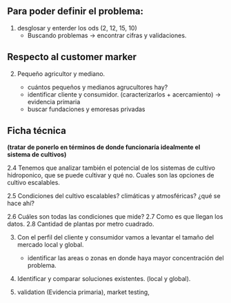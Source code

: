 
## Para poder definir el problema:

1. desglosar y enterder los ods (2, 12, 15, 10)
	* Buscando problemas -> encontrar cifras y validaciones.

## Respecto al customer marker

2. Pequeño agricultor y mediano.

	* cuántos pequeños y medianos agrucultores hay? 
	* identificar cliente y consumidor. (caracterizarlos + acercamiento) -> evidencia primaria
	* buscar fundaciones y emoresas privadas

## Ficha técnica
**(tratar de ponerlo en términos de donde funcionaría idealmente el sistema de cultivos)**

2.4 Tenemos que analizar también el potencial de los sistemas de cultivo hidroponico,
que se puede cultivar y qué no. Cuales son las opciones de cultivo escalables.

2.5 Condiciones del cultivo escalables? climáticas y atmosféricas? ¿qué se hace ahí?

2.6 Cuáles son todas las condiciones que mide? 
2.7 Como es que llegan los datos.
2.8 Cantidad de plantas por metro cuadrado.

	

3. Con el perfil del cliente y consumidor vamos a levantar el tamaño del mercado local y global.

	* identificar las areas o zonas en donde haya mayor concentración del problema.

4. Identificar y comparar soluciones existentes. (local y global).


5. validation (Evidencia primaria), market testing, 



